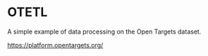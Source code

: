 # OTETL

A simple example of data processing on the Open Targets dataset.

https://platform.opentargets.org/

